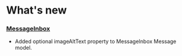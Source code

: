 # What's new

### [MessageInbox](https://github.com/emartech/android-emarsys-sdk/wiki#7-messageinbox)

* Added optional imageAltText property to MessageInbox Message model.

